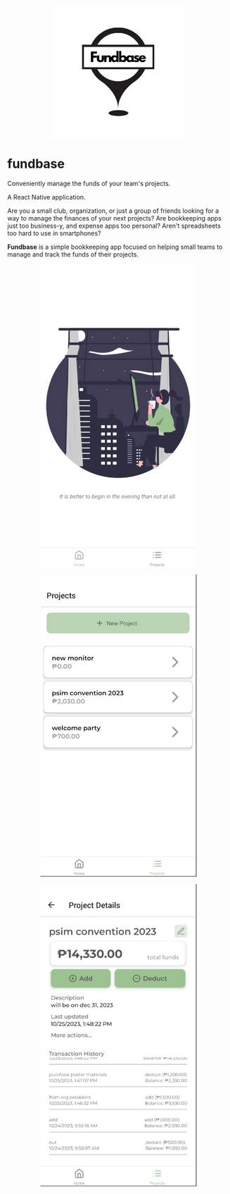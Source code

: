 <p align="center">
  <img width=300 height=300 src="./fundbase_logo.png">
</p>

# fundbase

Conveniently manage the funds of your team's projects.

A React Native application.

Are you a small club, organization, or just a group of friends looking for a way to manage the finances of your next projects? Are bookkeeping apps just too business-y, and expense apps too personal? Aren't spreadsheets too hard to use in smartphones?

**Fundbase** is a simple bookkeeping app focused on helping small teams to manage and track the funds of their projects.

<p align="center">
  <img src="./fundbase_ss01n.png">
</p>

<p align="center">
  <img src="./fundbase_ss02.png">
</p>

<p align="center">
  <img src="./fundbase_ss03.png">
</p>
